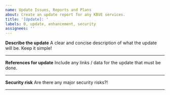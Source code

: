 ```yaml
---
name: Update Issues, Reports and Plans
about: Create an update report for any KBVE services.
title: '[Update]: '
labels: 0, update, enhancement, security
assignees: ''
---
```


**Describe the update**
A clear and concise description of what the update will be. Keep it simple!

* * *

**References for update**
Include any links / data for the update that must be done.

* * *

**Security risk**
Are there any major security risks?!

* * *
